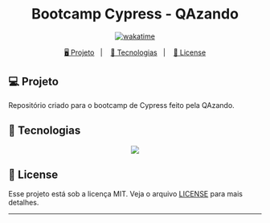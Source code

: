 <h1 align="center">
  Bootcamp Cypress - QAzando
</h1>

<p align="center">
  <a href="https://wakatime.com/badge/user/68660678-6b86-4b78-98df-f5f41a37e1bc/project/267307b5-759d-4399-a4c9-7a5b262c433d"><img src="https://wakatime.com/badge/user/68660678-6b86-4b78-98df-f5f41a37e1bc/project/267307b5-759d-4399-a4c9-7a5b262c433d.svg" alt="wakatime"></a>
</p>

<p align="center">
  <a href="#-projeto">🖥️ Projeto</a>&nbsp;&nbsp;&nbsp;|&nbsp;&nbsp;&nbsp;
  <a href="#-tecnologias">🚀 Tecnologias</a>&nbsp;&nbsp;&nbsp;|&nbsp;&nbsp;&nbsp;
  <a href="#-license">📝 License</a>
</p>

## 💻 Projeto

Repositório criado para o bootcamp de Cypress feito pela QAzando.

## 🚀 Tecnologias

<p align="center">
  <img src="https://img.shields.io/badge/-cypress-%23E5E5E5?style=for-the-badge&logo=cypress&logoColor=058a5e">
</p>

## 📝 License

Esse projeto está sob a licença MIT. Veja o arquivo [LICENSE](LICENSE) para mais detalhes.

---
